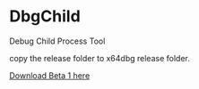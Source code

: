 # DbgChild
Debug Child Process Tool

copy the release folder to x64dbg release folder.

[Download Beta 1 here](https://github.com/David-Reguera-Garcia-Dreg/DbgChild/releases)
